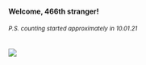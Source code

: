 #### Welcome, 466th stranger!

###### <sup>P.S. counting started approximately in 10.01.21</sup>

<img src="https://kraftwerk28.pp.ua/vcnt.png"></img>
